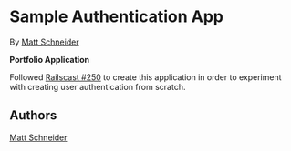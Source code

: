 # Sample Authentication App

By [Matt Schneider](github.com/MBSchneider)

**Portfolio Application**

Followed [Railscast #250](http://railscasts.com/episodes/250-authentication-from-scratch?view=asciicast) to create this application in order to experiment with creating user authentication from scratch.

## Authors

[Matt Schneider](github.com/MBSchneider)
